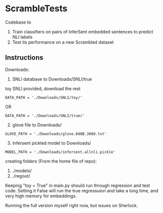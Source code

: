 # ScrambleTests
Codebase to 
1. Train classifiers on pairs of InferSent embedded sentences to predict NLI labels
2. Test its performance on a new Scrambled dataset

## Instructions ##
Downloads:
1. SNLI database to Downloads/SNLI/true

toy SNLI provided, download the rest

`DATA_PATH = './Downloads/SNLI/toy/'`

OR

`DATA_PATH = './Downloads/SNLI/true/'`

2. glove file to Downloads/

`GLOVE_PATH = './Downloads/glove.840B.300d.txt'`

3. Infersent pickled model to Downloads/

`MODEL_PATH = './Downloads/infersent.allnli.pickle'`

creating folders (From the home file of repo):
1. ./models/
2. ./regout/



Keeping "toy = True" in main.py should run through regression and test code.
Setting it False will run the true regressuion and take a long time, and very high memory for embeddings.

Running the full version myself right now, but issues on Sherlock.

